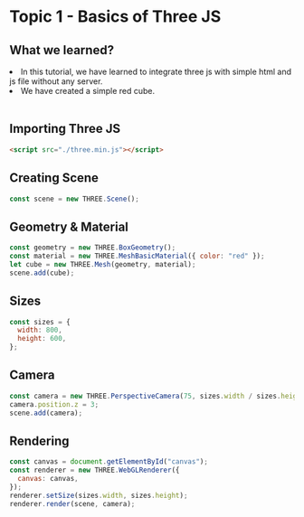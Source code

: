 # Topic 1 - Basics of Three JS

## What we learned?

<li>In this tutorial, we have learned to integrate three js with simple html and js file without any server.</li>

<li>We have created a simple red cube.</li>

<br />

## Importing Three JS


```html
<script src="./three.min.js"></script>
```

## Creating Scene

```js
const scene = new THREE.Scene();
```

## Geometry & Material

```js
const geometry = new THREE.BoxGeometry();
const material = new THREE.MeshBasicMaterial({ color: "red" });
let cube = new THREE.Mesh(geometry, material);
scene.add(cube);
```

## Sizes

```js
const sizes = {
  width: 800,
  height: 600,
};
```

## Camera

```js
const camera = new THREE.PerspectiveCamera(75, sizes.width / sizes.height);
camera.position.z = 3;
scene.add(camera);
```

## Rendering

```js
const canvas = document.getElementById("canvas");
const renderer = new THREE.WebGLRenderer({
  canvas: canvas,
});
renderer.setSize(sizes.width, sizes.height);
renderer.render(scene, camera);
```
